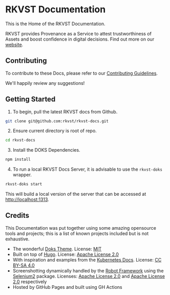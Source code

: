 # RKVST Documentation

This is the Home of the RKVST Documentation.

RKVST provides Provenance as a Service to attest trustworthiness of Assets and boost confidence in digital decisions.  Find out more on our [website](https://rkvst.com).

## Contributing

To contribute to these Docs, please refer to our [Contributing Guidelines](./content/contributing/getting-started/pulling-and-building-rkvst-docs/index.md).

We'll happily review any suggestions!

## Getting Started

1. To begin, pull the latest RKVST docs from Github.

```bash
git clone git@github.com:rkvst/rkvst-docs.git
```

2. Ensure current directory is root of repo.

```bash
cd rkvst-docs
```

3. Install the DOKS Dependencies.

```bash
npm install
```

4. To run a local RKVST Docs Server, it is advisable to use the `rkvst-doks` wrapper.

```bash
rkvst-doks start
```

This will build a local version of the server that can be accessed at [http://localhost:1313](https://localhost:1313).


## Credits

This Documentation was put together using some amazing opensource tools and projects; this is a list of known projects included but is not exhaustive.

* The wonderful [Doks Theme](https://github.com/h-enk/doks). License: [MIT](https://github.com/h-enk/doks/blob/master/LICENSE)
* Built on top of [Hugo](https://github.com/gohugoio/hugo). License: [Apache License 2.0](https://github.com/gohugoio/hugo/blob/master/LICENSE)
* With inspiration and examples from the [Kubernetes Docs](https://github.com/kubernetes/website). License: [CC BY-SA 4.0](https://github.com/kubernetes/website/blob/master/LICENSE)
* Screenshotting dynamically handled by the [Robot Framework](https://github.com/robotframework/robotframework) using the [Selenium2](https://github.com/SeleniumHQ/selenium) package. Licenses: [Apache License 2.0](https://github.com/robotframework/robotframework/blob/master/LICENSE.txt) and [Apache License 2.0](https://github.com/SeleniumHQ/selenium/blob/trunk/LICENSE) respectively
* Hosted by GitHub Pages and built using GH Actions
